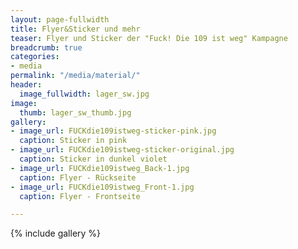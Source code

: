 ```yaml
---
layout: page-fullwidth
title: Flyer&Sticker und mehr
teaser: Flyer und Sticker der "Fuck! Die 109 ist weg" Kampagne
breadcrumb: true
categories:
- media
permalink: "/media/material/"
header:
  image_fullwidth: lager_sw.jpg
image:
  thumb: lager_sw_thumb.jpg
gallery:
- image_url: FUCKdie109istweg-sticker-pink.jpg
  caption: Sticker in pink
- image_url: FUCKdie109istweg-sticker-original.jpg
  caption: Sticker in dunkel violet
- image_url: FUCKdie109istweg_Back-1.jpg
  caption: Flyer - Rückseite
- image_url: FUCKdie109istweg_Front-1.jpg
  caption: Flyer - Frontseite

---
```

{% include gallery %}